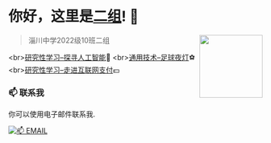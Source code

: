 # 你好，这里是[二组](https://2z.cyming.top)! 👋

<img width="125" align="right" src="https://img.cyming.top/file/dc6bec7675d1dd05b5a09.png" /> 
  
 > 淄川中学2022级10班二组

<br\>[研究性学习–探寻人工智能](https://2z.cyming.top/yjx/ai)🤖
<br\>[通用技术–足球夜灯](https://2z.cyming.top/ty)⚽
<br\>[研究性学习–走进互联网支付](https://2z.cyming.top/yjx/pay)💵
  
 ### 📫 联系我 
  
 你可以使用电子邮件联系我. 
  
 [![📫 EMAIL](https://img.shields.io/badge/📫%20EMAIL-c@cyming.top-%2357728B?style=for-the-badge)](mailto:c@cyming.top)
